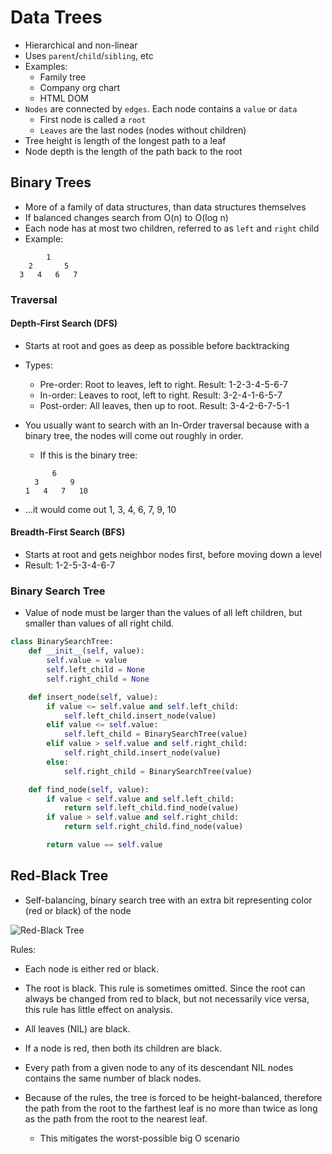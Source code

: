 # Data Trees

* Hierarchical and non-linear
* Uses `parent`/`child`/`sibling`, etc
* Examples:
  * Family tree
  * Company org chart
  * HTML DOM
* `Nodes` are connected by `edges`. Each node contains a `value` or `data`
  * First node is called a `root`
  * `Leaves` are the last nodes (nodes without children)
* Tree height is length of the longest path to a leaf
* Node depth is the length of the path back to the root

## Binary Trees

* More of a family of data structures, than data structures themselves
* If balanced changes search from O(n) to O(log n)
* Each node has at most two children, referred to as `left` and `right` child
* Example:

```
        1
    2       5
  3   4   6   7
```

### Traversal

#### Depth-First Search (DFS)

* Starts at root and goes as deep as possible before backtracking
* Types:
  * Pre-order: Root to leaves, left to right. Result: 1-2-3-4-5-6-7
  * In-order: Leaves to root, left to right. Result: 3-2-4-1-6-5-7
  * Post-order: All leaves, then up to root. Result: 3-4-2-6-7-5-1
* You usually want to search with an In-Order traversal because with a binary tree, the nodes will come out roughly in order.
  * If this is the binary tree:
  
  ```
        6
    3       9
  1   4   7   10
  ```

* ...it would come out 1, 3, 4, 6, 7, 9, 10

#### Breadth-First Search (BFS)

* Starts at root and gets neighbor nodes first, before moving down a level
* Result: 1-2-5-3-4-6-7

### Binary Search Tree

* Value of node must be larger than the values of all left children, but smaller than values of all right child.

```python
class BinarySearchTree:
    def __init__(self, value):
        self.value = value
        self.left_child = None
        self.right_child = None

    def insert_node(self, value):
        if value <= self.value and self.left_child:
            self.left_child.insert_node(value)
        elif value <= self.value:
            self.left_child = BinarySearchTree(value)
        elif value > self.value and self.right_child:
            self.right_child.insert_node(value)
        else:
            self.right_child = BinarySearchTree(value)

    def find_node(self, value):
        if value < self.value and self.left_child:
            return self.left_child.find_node(value)
        if value > self.value and self.right_child:
            return self.right_child.find_node(value)

        return value == self.value
```

## Red-Black Tree

* Self-balancing, binary search tree with an extra bit representing color (red or black) of the node

![Red-Black Tree](https://upload.wikimedia.org/wikipedia/commons/thumb/6/66/Red-black_tree_example.svg/750px-Red-black_tree_example.svg.png)

Rules:

* Each node is either red or black.
* The root is black. This rule is sometimes omitted. Since the root can always be changed from red to black, but not necessarily vice versa, this rule has little effect on analysis.
* All leaves (NIL) are black.
* If a node is red, then both its children are black.
* Every path from a given node to any of its descendant NIL nodes contains the same number of black nodes.

* Because of the rules, the tree is forced to be height-balanced, therefore the path from the root to the farthest leaf is no more than twice as long as the path from the root to the nearest leaf.
  * This mitigates the worst-possible big O scenario